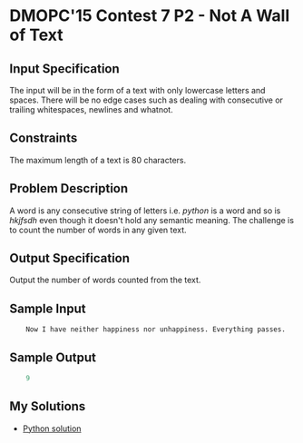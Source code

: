 # **DMOPC'15 Contest 7 P2 - Not A Wall of Text**

## **Input Specification**
The input will be in the form of a text with only lowercase letters and spaces. There will be no edge cases such as dealing with consecutive or trailing whitespaces, newlines and whatnot.

## **Constraints**
The maximum length of a text is 80 characters.

## **Problem Description**
A word is any consecutive string of letters i.e. *python* is a word and so is *hkjfsdh* even though it doesn't hold any semantic meaning. The challenge is to count the number of words in any given text.

## **Output Specification**
Output the number of words counted from the text.

## **Sample Input**

```
    Now I have neither happiness nor unhappiness. Everything passes.
```

## **Sample Output**

```python
    9
```

## **My Solutions**
- [Python solution](solution.py)
